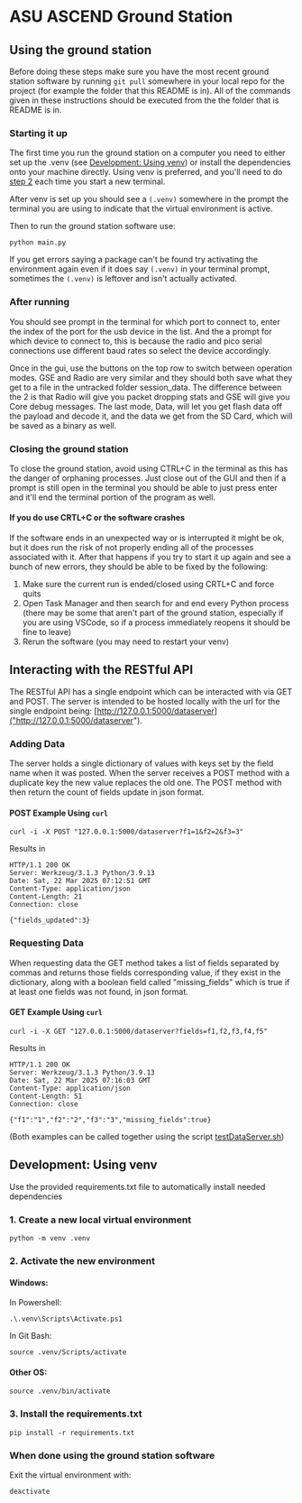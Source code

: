 # ASU ASCEND Ground Station 

## Using the ground station 
Before doing these steps make sure you have the most recent ground station software by running `git pull` somewhere in your local repo for the project (for example the folder that this README is in). All of the commands given in these instructions should be executed from the the folder that is README is in.  
### Starting it up 
The first time you run the ground station on a computer you need to either set up the .venv (see [Development: Using venv](#development-using-venv)) or install the dependencies onto your machine directly. Using venv is preferred, and you'll need to do [step 2](#2-activate-the-new-environment) each time you start a new terminal. 

After venv is set up you should see a `(.venv)` somewhere in the prompt the terminal you are using to indicate that the virtual environment is active.

Then to run the ground station software use:
```
python main.py
```
If you get errors saying a package can't be found try activating the environment again even if it does say `(.venv)` in your terminal prompt, sometimes the `(.venv)` is leftover and isn't actually activated. 

### After running
You should see prompt in the terminal for which port to connect to, enter the index of the port for the usb device in the list. And the a prompt for which device to connect to, this is because the radio and pico serial connections use different baud rates so select the device accordingly. 

Once in the gui, use the buttons on the top row to switch between operation modes. GSE and Radio are very similar and they should both save what they get to a file in the untracked folder session_data. The difference between the 2 is that Radio will give you packet dropping stats and GSE will give you Core debug messages. The last mode, Data, will let you get flash data off the payload and decode it, and the data we get from the SD Card, which will be saved as a binary as well.

### Closing the ground station 
To close the ground station, avoid using CTRL+C in the terminal as this has the danger of orphaning processes. Just close out of the GUI and then if a prompt is still open in the terminal you should be able to just press enter and it'll end the terminal portion of the program as well. 

#### If you do use CRTL+C or the software crashes 
If the software ends in an unexpected way or is interrupted it might be ok, but it does run the risk of not properly ending all of the processes associated with it. After that happens if you try to start it up again and see a bunch of new errors, they should be able to be fixed by the following: 
1. Make sure the current run is ended/closed using CRTL+C and force quits 
2. Open Task Manager and then search for and end every Python process (there may be some that aren't part of the ground station, especially if you are using VSCode, so if a process immediately reopens it should be fine to leave)
3. Rerun the software (you may need to restart your venv)  

## Interacting with the RESTful API 
The RESTful API has a single endpoint which can be interacted with via GET and POST. The server is intended to be hosted locally with the url for the single endpoint being: [http://127.0.0.1:5000/dataserver]("http://127.0.0.1:5000/dataserver"). 

### Adding Data
The server holds a single dictionary of values with keys set by the field name when it was posted. When the server receives a POST method with a duplicate key the new value replaces the old one. The POST method with then return the count of fields update in json format. 

#### POST Example Using `curl` 
```
curl -i -X POST "127.0.0.1:5000/dataserver?f1=1&f2=2&f3=3"
```
Results in 
```
HTTP/1.1 200 OK
Server: Werkzeug/3.1.3 Python/3.9.13
Date: Sat, 22 Mar 2025 07:12:51 GMT
Content-Type: application/json
Content-Length: 21
Connection: close

{"fields_updated":3}
```

### Requesting Data
When requesting data the GET method takes a list of fields separated by commas and returns those fields corresponding value, if they exist in the dictionary, along with a boolean field called "missing_fields" which is true if at least one fields was not found, in json format.

#### GET Example Using `curl`
```
curl -i -X GET "127.0.0.1:5000/dataserver?fields=f1,f2,f3,f4,f5"
```
Results in 
```
HTTP/1.1 200 OK
Server: Werkzeug/3.1.3 Python/3.9.13
Date: Sat, 22 Mar 2025 07:16:03 GMT
Content-Type: application/json
Content-Length: 51
Connection: close

{"f1":"1","f2":"2","f3":"3","missing_fields":true}
```
(Both examples can be called together using the script [testDataServer.sh](/testDataServer.sh))

## Development: Using venv 
Use the provided requirements.txt file to automatically install needed dependencies 

### 1\. Create a new local virtual environment 
```
python -m venv .venv
```
### 2\. Activate the new environment 

#### Windows: 
In Powershell: 
```
.\.venv\Scripts\Activate.ps1
```
In Git Bash: 
```
source .venv/Scripts/activate
```
#### Other OS: 
```
source .venv/bin/activate
```

### 3\. Install the requirements.txt
```
pip install -r requirements.txt
```

### When done using the ground station software 
Exit the virtual environment with: 
```
deactivate
```